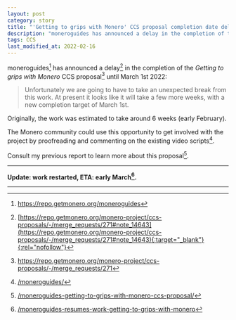 ```yaml
---
layout: post
category: story
title: "'Getting to grips with Monero' CCS proposal completion date delayed until March 1st 2022"
description: "moneroguides has announced a delay in the completion of the *Getting to grips with Monero* CCS proposal until March 1st 2022."
tags: CCS
last_modified_at: 2022-02-16
---
```


moneroguides[^1] has announced a delay[^2] in the completion of the *Getting to grips with Monero* CCS proposal[^3] until March 1st 2022:

> Unfortunately we are going to have to take an unexpected break from this work. At present it looks like it will take a few more weeks, with a new completion target of March 1st.

Originally, the work was estimated to take around 6 weeks (early February).

The Monero community could use this opportunity to get involved with the project by proofreading and commenting on the existing video scripts[^4].

Consult my previous report to learn more about this proposal[^5].

---

**Update: work restarted, ETA: early March[^6].**

---

[^1]: https://repo.getmonero.org/moneroguides
[^2]: [https://repo.getmonero.org/monero-project/ccs-proposals/-/merge_requests/271#note_14643](https://repo.getmonero.org/monero-project/ccs-proposals/-/merge_requests/271#note_14643){:target="_blank"}{:rel="nofollow"}
[^3]: https://repo.getmonero.org/monero-project/ccs-proposals/-/merge_requests/271
[^4]: [/moneroguides/](/moneroguides/)
[^5]: [/moneroguides-getting-to-grips-with-monero-ccs-proposal/](/moneroguides-getting-to-grips-with-monero-ccs-proposal/)
[^6]: [/moneroguides-resumes-work-getting-to-grips-with-monero](/moneroguides-resumes-work-getting-to-grips-with-monero)
